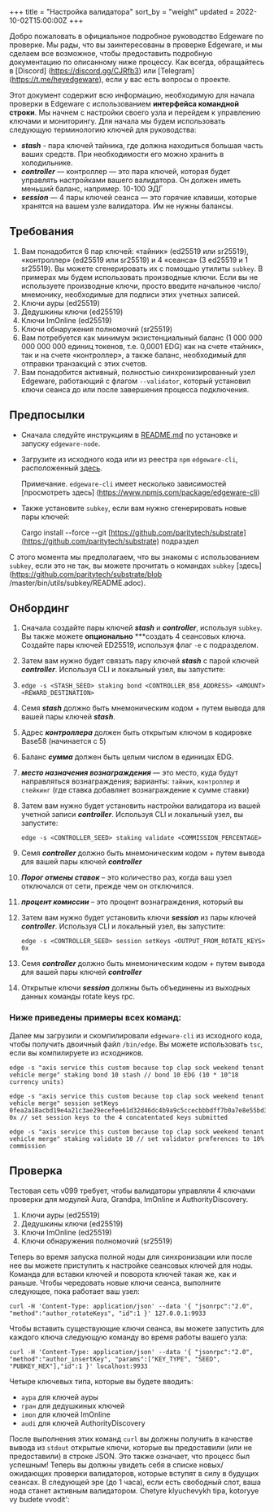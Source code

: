 +++
title = "Настройка валидатора"
sort_by = "weight"
updated = 2022-10-02T15:00:00Z
+++

Добро пожаловать в официальное подробное руководство Edgeware по проверке. Мы рады, что вы заинтересованы в проверке Edgeware, и мы сделаем все возможное, чтобы предоставить подробную документацию по описанному ниже процессу. Как всегда, обращайтесь в [Discord] (https://discord.gg/CJRfb3) или [Telegram] (https://t.me/heyedgeware), если у вас есть вопросы о проекте.

Этот документ содержит всю информацию, необходимую для начала проверки в Edgeware с использованием **интерфейса командной строки**. Мы начнем с настройки своего узла и перейдем к управлению ключами и мониторингу. Для начала мы будем использовать следующую терминологию ключей для руководства:

- _**stash**_ - пара ключей тайника, где должна находиться большая часть ваших средств. При необходимости его можно хранить в холодильнике.
- _**controller**_ — контроллер — это пара ключей, которая будет управлять настройками вашего валидатора. Он должен иметь меньший баланс, например. 10-100 ЭДГ
- _**session**_ — 4 пары ключей сеанса — это горячие клавиши, которые хранятся на вашем узле валидатора. Им не нужны балансы.

## Требования

1. Вам понадобится 6 пар ключей: «тайник» (ed25519 или sr25519), «контроллер» (ed25519 или sr25519) и 4 «сеанса» (3 ed25519 и 1 sr25519). Вы можете сгенерировать их с помощью утилиты `subkey`. В примерах мы будем использовать производные ключи. Если вы не используете производные ключи, просто введите начальное число/мнемонику, необходимые для подписи этих учетных записей.
2. Ключи ауры \(ed25519\)
3. Дедушкины ключи \(ed25519\)
4. Ключи ImOnline \(ed25519\)
5. Ключи обнаружения полномочий \(sr25519\)
6. Вам потребуется как минимум экзистенциальный баланс \(1 000 000 000 000 000 единиц токенов, т.е. 0,0001 EDG\) как на счете «тайник», так и на счете «контроллер», а также баланс, необходимый для отправки транзакций с этих счетов.
7. Вам понадобится активный, полностью синхронизированный узел Edgeware, работающий с флагом `--validator`, который установил ключи сеанса до или после завершения процесса подключения.

## Предпосылки

- Сначала следуйте инструкциям в [README.md](https://github.com/hicommonwealth/edgeware-node/blob/master/README.md) по установке и запуску `edgeware-node`.

- Загрузите из исходного кода или из реестра `npm` `edgeware-cli`, расположенный [здесь](https://github.com/hicommonwealth/edgeware-cli/).
  
  Примечание. `edgeware-cli` имеет несколько зависимостей [просмотреть здесь] (https://www.npmjs.com/package/edgeware-cli)

- Также установите `subkey`, если вам нужно сгенерировать новые пары ключей:
  
  Cargo install --force --git [https://github.com/paritytech/substrate](https://github.com/paritytech/substrate) подраздел

С этого момента мы предполагаем, что вы знакомы с использованием `subkey`, если это не так, вы можете прочитать о командах `subkey` [здесь] (https://github.com/paritytech/substrate/blob /master/bin/utils/subkey/README.adoc).

## Онбординг

1. Сначала создайте пары ключей _**stash**_ и _**controller**_, используя `subkey`. Вы также можете **опционально** \**\*создать 4 сеансовых ключа. Создайте пары ключей ED25519, используя флаг `-e` с подразделом.

2. Затем вам нужно будет связать пару ключей _**stash**_ с парой ключей _**controller**_. Используя CLI и локальный узел, вы запустите:

3. ```
   edge -s <STASH_SEED> staking bond <CONTROLLER_B58_ADDRESS> <AMOUNT> <REWARD_DESTINATION>
   ```

4. Семя _**stash**_ должно быть мнемоническим кодом + путем вывода для вашей пары ключей _**stash**_.

5. Адрес _**контроллера**_ должен быть открытым ключом в кодировке Base58 \(начинается с 5\)

6. Баланс _**сумма**_ должен быть целым числом в единицах EDG.

7. _**место назначения вознаграждения**_ — это место, куда будут направляться вознаграждения; варианты: `тайник`, `контроллер` и `стейкинг` (где ставка добавляет вознаграждение к сумме ставки\)

8. Затем вам нужно будет установить настройки валидатора из вашей учетной записи _**controller**_. Используя CLI и локальный узел, вы запустите:
   
   ```
   edge -s <CONTROLLER_SEED> staking validate <COMMISSION_PERCENTAGE>
   ```

9. Семя _**controller**_ должно быть мнемоническим кодом + путем вывода для вашей пары ключей _**controller**_

10. _**Порог отмены ставок**_ – это количество раз, когда ваш узел отключался от сети, прежде чем он отключился.

11. _**процент комиссии**_ – это процент вознаграждения, который вы

12. Затем вам нужно будет установить ключи _**session**_ из пары ключей _**controller**_. Используя CLI и локальный узел, вы запустите:
    
    ```
    edge -s <CONTROLLER_SEED> session setKeys <OUTPUT_FROM_ROTATE_KEYS> 0x
    ```

13. Семя _**controller**_ должно быть мнемоническим кодом + путем вывода для вашей пары ключей _**controller**_

14. Открытые ключи _**session**_ должны быть объединены из выходных данных команды rotate keys rpc.

### Ниже приведены примеры всех команд:

Далее мы загрузили и скомпилировали `edgeware-cli` из исходного кода, чтобы получить двоичный файл `/bin/edge`. Вы можете использовать `tsc`, если вы компилируете из исходников.

```
edge -s "axis service this custom because top clap sock weekend tenant vehicle merge" staking bond 10 stash // bond 10 EDG (10 * 10^18 currency units)

edge -s "axis service this custom because top clap sock weekend tenant vehicle merge" session setKeys 0fea2a18acbd19e4a21c3ae29ecefee61d32d46dc4b9a9c5ccecbbbdff7b0a7e8e55bd3035d18f40d8dd1b5d940c47066ddb6f37ec7261d69121e8353d612d1410f7b7f954b3225b148c5de650e0bc3c941ae65e1557c3805c3b0df37285c3892cc2f99d97254ffdf1640c29dff2c6272dbf4dc8dedb46e43ba0bd12ab269b3c 0x // set session keys to the 4 concatentated keys submitted

edge -s "axis service this custom because top clap sock weekend tenant vehicle merge" staking validate 10 // set validator preferences to 10% commission
```

## Проверка

Тестовая сеть v099 требует, чтобы валидаторы управляли 4 ключами проверки для модулей Aura, Grandpa, ImOnline и AuthorityDiscovery.

1. Ключи ауры \(ed25519\)
2. Дедушкины ключи \(ed25519\)
3. Ключи ImOnline \(ed25519\)
4. Ключи обнаружения полномочий \(sr25519\)

Теперь во время запуска полной ноды для синхронизации или после нее вы можете приступить к настройке сеансовых ключей для ноды. Команда для вставки ключей и поворота ключей такая же, как и раньше. Чтобы чередовать новые ключи сеанса, выполните следующее, пока работает ваш узел:

```
curl -H 'Content-Type: application/json' --data '{ "jsonrpc":"2.0", "method":"author_rotateKeys", "id":1 }' 127.0.0.1:9933
```

Чтобы вставить существующие ключи сеанса, вы можете запустить для каждого ключа следующую команду во время работы вашего узла:

```
curl -H 'Content-Type: application/json' --data '{ "jsonrpc":"2.0", "method":"author_insertKey", "params":["KEY_TYPE", "SEED", "PUBKEY_HEX"],"id":1 }' localhost:9933
```

Четыре ключевых типа, которые вы будете вводить:

- `аура` для ключей ауры
- `гран` для дедушкиных ключей
- `imon` для ключей ImOnline
- `audi` для ключей AuthorityDiscovery

После выполнения этих команд `curl` вы должны получить в качестве вывода из `stdout` открытые ключи, которые вы предоставили (или не предоставили) в строке JSON. Это также означает, что процесс был успешным! Теперь вы должны увидеть себя в списке новых/ожидающих проверки валидаторов, которые вступят в силу в будущих сеансах. В следующей эре \(до 1 часа\), если есть свободный слот, ваша нода станет активным валидатором. 
Chetyre klyuchevykh tipa, kotoryye vy budete vvodit':


